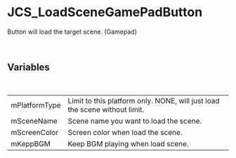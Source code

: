 <!--
   - $File: JCS_LoadSceneGamePadButton.html $
   - $Date: 2018-10-01 19:47:21 $
   - $Revision: $
   - $Creator: Jen-Chieh Shen $
   - $Notice: See LICENSE.txt for modification and distribution information
   -                   Copyright © 2018 by Shen, Jen-Chieh $
-->


<div id="content-header">
  <h1>JCS_LoadSceneGamePadButton</h1>
</div>

<p>
  Button will load the target scene. (Gamepad)
</p>


<br/>
<h2>Variables</h2>
<br/>

<table>
  <tr>
    <td>mPlatformType</td>
    <td>Limit to this platform only. NONE, will just load the scene without limit.</td>
  </tr>
  <tr>
    <td>mSceneName</td>
    <td>Scene name you want to load the scene.</td>
  </tr>
  <tr>
    <td>mScreenColor</td>
    <td>Screen color when load the scene.</td>
  </tr>
  <tr>
    <td>mKeppBGM</td>
    <td>Keep BGM playing when load scene.</td>
  </tr>
</table>

